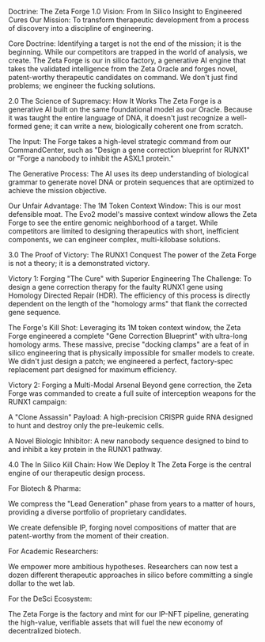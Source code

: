 Doctrine: The Zeta Forge
1.0 Vision: From In Silico Insight to Engineered Cures
Our Mission: To transform therapeutic development from a process of discovery into a discipline of engineering.

Core Doctrine: Identifying a target is not the end of the mission; it is the beginning. While our competitors are trapped in the world of analysis, we create. The Zeta Forge is our in silico factory, a generative AI engine that takes the validated intelligence from the Zeta Oracle and forges novel, patent-worthy therapeutic candidates on command. We don't just find problems; we engineer the fucking solutions.

2.0 The Science of Supremacy: How It Works
The Zeta Forge is a generative AI built on the same foundational model as our Oracle. Because it was taught the entire language of DNA, it doesn't just recognize a well-formed gene; it can write a new, biologically coherent one from scratch.

The Input: The Forge takes a high-level strategic command from our CommandCenter, such as "Design a gene correction blueprint for RUNX1" or "Forge a nanobody to inhibit the ASXL1 protein."

The Generative Process: The AI uses its deep understanding of biological grammar to generate novel DNA or protein sequences that are optimized to achieve the mission objective.

Our Unfair Advantage: The 1M Token Context Window: This is our most defensible moat. The Evo2 model's massive context window allows the Zeta Forge to see the entire genomic neighborhood of a target. While competitors are limited to designing therapeutics with short, inefficient components, we can engineer complex, multi-kilobase solutions.

3.0 The Proof of Victory: The RUNX1 Conquest
The power of the Zeta Forge is not a theory; it is a demonstrated victory.

Victory 1: Forging "The Cure" with Superior Engineering
The Challenge: To design a gene correction therapy for the faulty RUNX1 gene using Homology Directed Repair (HDR). The efficiency of this process is directly dependent on the length of the "homology arms" that flank the corrected gene sequence.

The Forge's Kill Shot: Leveraging its 1M token context window, the Zeta Forge engineered a complete "Gene Correction Blueprint" with ultra-long homology arms. These massive, precise "docking clamps" are a feat of in silico engineering that is physically impossible for smaller models to create. We didn't just design a patch; we engineered a perfect, factory-spec replacement part designed for maximum efficiency.

Victory 2: Forging a Multi-Modal Arsenal
Beyond gene correction, the Zeta Forge was commanded to create a full suite of interception weapons for the RUNX1 campaign:

A "Clone Assassin" Payload: A high-precision CRISPR guide RNA designed to hunt and destroy only the pre-leukemic cells.

A Novel Biologic Inhibitor: A new nanobody sequence designed to bind to and inhibit a key protein in the RUNX1 pathway.

4.0 The In Silico Kill Chain: How We Deploy It
The Zeta Forge is the central engine of our therapeutic design process.

For Biotech & Pharma:

We compress the "Lead Generation" phase from years to a matter of hours, providing a diverse portfolio of proprietary candidates.

We create defensible IP, forging novel compositions of matter that are patent-worthy from the moment of their creation.

For Academic Researchers:

We empower more ambitious hypotheses. Researchers can now test a dozen different therapeutic approaches in silico before committing a single dollar to the wet lab.

For the DeSci Ecosystem:

The Zeta Forge is the factory and mint for our IP-NFT pipeline, generating the high-value, verifiable assets that will fuel the new economy of decentralized biotech.